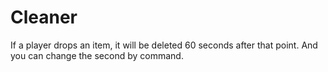 # Cleaner
 If a player drops an item, it will be deleted 60 seconds after that point. And you can change the second by command.
